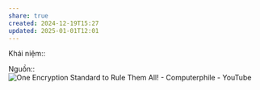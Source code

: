 ```yaml
---
share: true
created: 2024-12-19T15:27
updated: 2025-01-01T12:01
---
```

Khái niệm:: 

Nguồn:: ![One Encryption Standard to Rule Them All! - Computerphile - YouTube](https://youtu.be/VYech-c5Dic?si=rr12ENe8ks2OUTeI)
